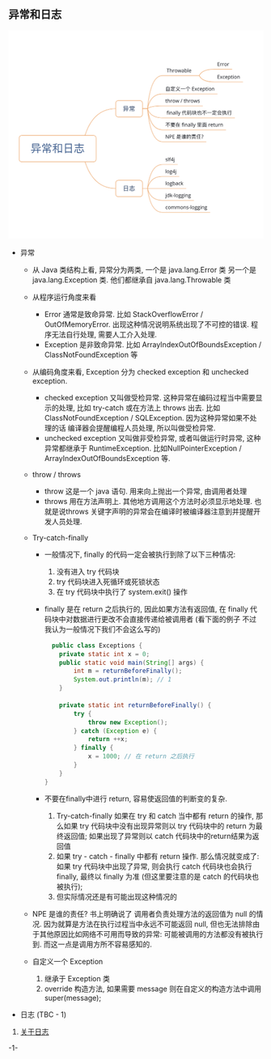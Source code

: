 ## 异常和日志

![大纲](./CH05-guideline.png)



- 异常

  - 从 Java 类结构上看, 异常分为两类, 一个是 java.lang.Error 类 另一个是 java.lang.Exception 类. 他们都继承自 java.lang.Throwable 类

  - 从程序运行角度来看

    - Error 通常是致命异常. 比如 StackOverflowError / OutOfMemoryError. 出现这种情况说明系统出现了不可控的错误. 程序无法自行处理, 需要人工介入处理.
    - Exception 是非致命异常. 比如 ArrayIndexOutOfBoundsException / ClassNotFoundException 等

  - 从编码角度来看, Exception 分为 checked exception 和 unchecked exception. 

    - checked exception 又叫做受检异常. 这种异常在编码过程当中需要显示的处理, 比如 try-catch 或在方法上 throws 出去. 比如 ClassNotFoundException / SQLException. 因为这种异常如果不处理的话 编译器会提醒编程人员处理, 所以叫做受检异常.
    - unchecked exception 又叫做非受检异常, 或者叫做运行时异常, 这种异常都继承于 RuntimeException. 比如NullPointerException / ArrayIndexOutOfBoundsException 等.

  - throw / throws

    - throw 这是一个 java 语句. 用来向上抛出一个异常, 由调用者处理
    - throws 用在方法声明上. 其他地方调用这个方法时必须显示地处理. 也就是说throws 关键字声明的异常会在编译时被编译器注意到并提醒开发人员处理.

  - Try-catch-finally

    - 一般情况下, finally 的代码一定会被执行到除了以下三种情况:

      1. 没有进入 try 代码块
      2. try 代码块进入死循环或死锁状态
      3. 在 try 代码块中执行了 system.exit() 操作

    - finally 是在 return 之后执行的, 因此如果方法有返回值, 在 finally 代码块中对数据进行更改不会直接传递给被调用者 (看下面的例子 不过我认为一般情况下我们不会这么写的)

      ```java
      	public class Exceptions {
          private static int x = 0;
          public static void main(String[] args) {
              int m = returnBeforeFinally();
              System.out.println(m); // 1
          }
      
          private static int returnBeforeFinally() {
              try {
                  throw new Exception();
              } catch (Exception e) {
                  return ++x;
              } finally {
                  x = 1000; // 在 return 之后执行
              }
          }
      }
      ```

      

    - 不要在finally中进行 return, 容易使返回值的判断变的复杂.

      1. Try-catch-finally 如果在 try 和 catch 当中都有 return 的操作, 那么如果 try 代码块中没有出现异常则以 try 代码块中的 return 为最终返回值; 如果出现了异常则以 catch 代码块中的return结果为返回值
      2. 如果 try - catch - finally 中都有 return 操作. 那么情况就变成了: 如果 try 代码块中出现了异常, 则会执行 catch 代码块也会执行 finally, 最终以 finally 为准 (但这里要注意的是 catch 的代码块也被执行); 
      3. 但实际情况还是有可能出现这种情况的

  - NPE 是谁的责任? 书上明确说了 调用者负责处理方法的返回值为 null 的情况. 因为就算是方法在执行过程当中永远不可能返回 null, 但也无法排除由于其他原因比如网络不可用而导致的异常: 可能被调用的方法都没有被执行到. 而这一点是调用方所不容易感知的.

  - 自定义一个 Exception
    1. 继承于 Exception 类
    2. override 构造方法, 如果需要 message 则在自定义的构造方法中调用 super(message);

- 日志 (TBC - 1)



1. [关于日志](https://github.com/chinalwb/EasyCoding/issues/22)

-1-